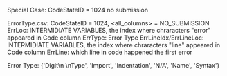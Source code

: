 Special Case:
CodeStateID = 1024 no submission

ErrorType.csv:
CodeStateID = 1024, <all_columns> = NO_SUBMISSION
ErrLoc: INTERMIDIATE VARIABLES, the index where chraracters "error" appeared in Code column
ErrType: Error Type
ErrLineIdx/ErrLineLoc: INTERMIDIATE VARIABLES, the index where chraracters "line" appeared in Code column
ErrLine: which line in code happened the first error

Error Type: {'Digit\n    \nType', 'Import', 'Indentation', 'N/A', 'Name', 'Syntax'}